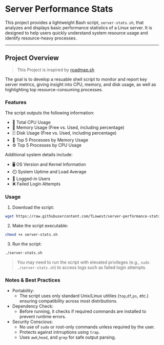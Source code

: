 # Server Performance Stats

This project provides a lightweight Bash script, `server-stats.sh`, that analyzes and displays basic performance statistics of a Linux server. It is designed to help users quickly understand system resource usage and identify resource-heavy processes.

---
## Project Overview
> This Project is inspired by [roadmap.sh](https://roadmap.sh/projects/server-stats)

The goal is to develop a resuable shell script to monitor and report key server metrics, giving insight into CPU, memory, and disk usage, as well as highlighting top resource-consuming processes. 

### Features
The script outputs the following information: 
- 🔧 Total CPU Usage
- 💾 Memory Usage (Free vs. Used, including percentage)
- 🗄️ Disk Usage (Free vs. Used, including percentage)
- 🧠 Top 5 Processes by Memory Usage
- ⚙️ Top 5 Processes by CPU Usage

Additional system details include:
- 🖥️ OS Version and Kernel Information
- ⏲️ System Uptime and Load Average
- 👥 Logged-in Users
- ❌ Failed Login Attempts

### Usage
1. Download the script:
```BASH
wget https://raw.githubusercontent.com/TLowest/server-performance-stats/refs/heads/main/server-stats.sh
```
2. Make the script executable:
```BASH
chmod +x server-stats.sh
```
3. Run the script:
```BASH
./server-stats.sh
```
> You may need to run the script with elevated privileges (e.g., `sudo ./server-stats.sh`) to access logs such as failed login attempts.

### Notes & Best Practices
- Portability:
  - The script uses only standard Unix/Linux utitlies (`top`,`df`,`ps`, etc.) ensuring compatibility across most distributions.
- Dependency Check:
  - Before running, it checks if required commands are installed to prevent runtime errors.
- Security Conscious:
  - No use of `sudo` or root-only commands unless required by the user.
  - Protects against intrruptions using `trap`.
  - Uses `awk`,`head`, and `grep` for safe output parsing.
